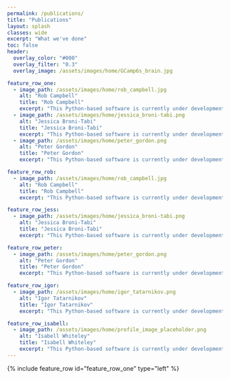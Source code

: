 ```yaml
---
permalink: /publications/
title: "Publications"
layout: splash
classes: wide
excerpt: "What we've done"
toc: false
header:
  overlay_color: "#000"
  overlay_filter: "0.3"
  overlay_image: /assets/images/home/GCamp6s_brain.jpg

feature_row_one:
  - image_path: /assets/images/home/rob_campbell.jpg
    alt: "Rob Campbell"
    title: "Rob Campbell"
    excerpt: "This Python-based software is currently under development. It provides three linked orthogonal 2-D views for fast visualisation of downsampled image stacks. Allows overlays of multiple brains, multiple channels, traced neurites, or soma locations. Includes viewer for Allen Atlas. Extendable via plugins."
  - image_path: /assets/images/home/jessica_broni-tabi.png
    alt: "Jessica Broni-Tabi"
    title: "Jessica Broni-Tabi"
    excerpt: "This Python-based software is currently under development. It provides three linked orthogonal 2-D views for fast visualisation of downsampled image stacks. Allows overlays of multiple brains, multiple channels, traced neurites, or soma locations. Includes viewer for Allen Atlas. Extendable via plugins."
  - image_path: /assets/images/home/peter_gordon.png
    alt: "Peter Gordon"
    title: "Peter Gordon"
    excerpt: "This Python-based software is currently under development. It provides three linked orthogonal 2-D views for fast visualisation of downsampled image stacks. Allows overlays of multiple brains, multiple channels, traced neurites, or soma locations. Includes viewer for Allen Atlas. Extendable via plugins."

feature_row_rob:
  - image_path: /assets/images/home/rob_campbell.jpg
    alt: "Rob Campbell"
    title: "Rob Campbell"
    excerpt: "This Python-based software is currently under development. It provides three linked orthogonal 2-D views for fast visualisation of downsampled image stacks. Allows overlays of multiple brains, multiple channels, traced neurites, or soma locations. Includes viewer for Allen Atlas. Extendable via plugins."

feature_row_jess:
  - image_path: /assets/images/home/jessica_broni-tabi.png
    alt: "Jessica Broni-Tabi"
    title: "Jessica Broni-Tabi"
    excerpt: "This Python-based software is currently under development. It provides three linked orthogonal 2-D views for fast visualisation of downsampled image stacks. Allows overlays of multiple brains, multiple channels, traced neurites, or soma locations. Includes viewer for Allen Atlas. Extendable via plugins."

feature_row_peter:
  - image_path: /assets/images/home/peter_gordon.png
    alt: "Peter Gordon"
    title: "Peter Gordon"
    excerpt: "This Python-based software is currently under development. It provides three linked orthogonal 2-D views for fast visualisation of downsampled image stacks. Allows overlays of multiple brains, multiple channels, traced neurites, or soma locations. Includes viewer for Allen Atlas. Extendable via plugins."

feature_row_igor:
  - image_path: /assets/images/home/igor_tatarnikov.png 
    alt: "Igor Tatarnikov"
    title: "Igor Tatarnikov"
    excerpt: "This Python-based software is currently under development. It provides three linked orthogonal 2-D views for fast visualisation of downsampled image stacks. Allows overlays of multiple brains, multiple channels, traced neurites, or soma locations. Includes viewer for Allen Atlas. Extendable via plugins."

feature_row_isabell:
  - image_path: /assets/images/home/profile_image_placeholder.png 
    alt: "Isabell Whiteley"
    title: "Isabell Whiteley"
    excerpt: "This Python-based software is currently under development. It provides three linked orthogonal 2-D views for fast visualisation of downsampled image stacks. Allows overlays of multiple brains, multiple channels, traced neurites, or soma locations. Includes viewer for Allen Atlas. Extendable via plugins."
---
```


{% include feature_row id="feature_row_one" type="left" %}


